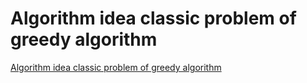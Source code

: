 # Algorithm idea classic problem of greedy algorithm
[Algorithm idea classic problem of greedy algorithm](https://aiwithcloud.com/2022/09/19/algorithm_idea_classic_problem_of_greedy_algorithm/)